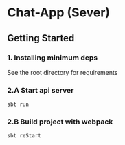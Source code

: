 # Chat-App (Sever)

## Getting Started

### 1. Installing minimum deps

See the root directory for requirements

### 2.A Start api server
```
sbt run
```
### 2.B Build project with webpack
```
sbt reStart
```
